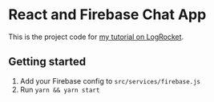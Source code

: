# React and Firebase Chat App

This is the project code for [my tutorial on LogRocket](https://blog.logrocket.com/how-to-build-chatroom-app-react-firebase/).

## Getting started

1. Add your Firebase config to `src/services/firebase.js`
2. Run `yarn && yarn start`
